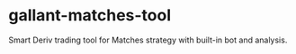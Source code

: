# gallant-matches-tool
Smart Deriv trading tool for Matches strategy with built-in bot and analysis.
